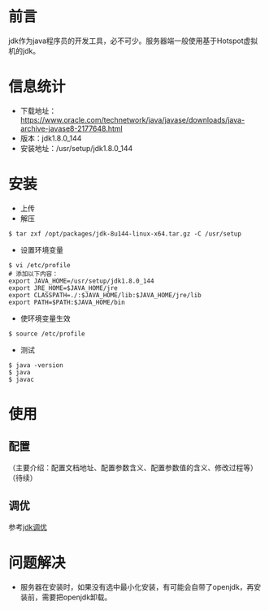 # 前言

jdk作为java程序员的开发工具，必不可少。服务器端一般使用基于Hotspot虚拟机的jdk。

# 信息统计

- 下载地址：https://www.oracle.com/technetwork/java/javase/downloads/java-archive-javase8-2177648.html
- 版本：jdk1.8.0_144
- 安装地址：/usr/setup/jdk1.8.0_144

# 安装

- 上传
- 解压
```
$ tar zxf /opt/packages/jdk-8u144-linux-x64.tar.gz -C /usr/setup
```
- 设置环境变量
```
$ vi /etc/profile
# 添加以下内容：
export JAVA_HOME=/usr/setup/jdk1.8.0_144
export JRE_HOME=$JAVA_HOME/jre
export CLASSPATH=./:$JAVA_HOME/lib:$JAVA_HOME/jre/lib
export PATH=$PATH:$JAVA_HOME/bin
```
- 使环境变量生效
```
$ source /etc/profile
```
- 测试
```shell
$ java -version
$ java
$ javac
```
# 使用
## 配置
（主要介绍：配置文档地址、配置参数含义、配置参数值的含义、修改过程等）
（待续）

## 调优
参考[jdk调优]()

# 问题解决

- 服务器在安装时，如果没有选中最小化安装，有可能会自带了openjdk，再安装前，需要把openjdk卸载。
